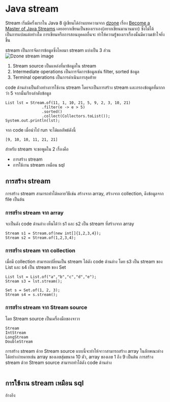 # Java stream

Stream เริ่มมีครั้งแรกใน Java 8 ผู้เขียนได้อ่านบทความจาก [dzone](www.dzone.com) เรื่อง [Become a Master of Java Streams](https://dzone.com/articles/become-a-master-of-java-streams-part-1-creating-st)
เลยอยากเขียนเป็นของเราเอง(อยากเขียนมานานมาก) ซึ่งไม่ได้เป็นการแปลแต่อย่างใด การเขียนหรือการสอนบุคคลอื่นจะ
ทำให้ความรู้ของเราเรื่องนั้นมีความเข้าใจยิ่งขึ้น

stream เป็นการจัดการข้อมูลซึ่งไหลมา stream แบ่งเป็น 3 ส่วน  
![Dzone stream image](https://1.bp.blogspot.com/-XEU2WqWiI4g/XZc3e0v8djI/AAAAAAAAAhg/WTdc1dqVwiUAmizN-abuvSNRWuYSy_UrQCEwYBhgL/s1600/Ska%25CC%2588rmavbild%2B2019-10-03%2Bkl.%2B09.42.17.png)

1. Stream source เป็นแหล่งที่มาข้อมูลใน stream
2. Intermediate operations เป็นการจัดการข้อมูลเช่น filter, sorted ข้อมูล
3. Terminal operations เป็นการดำเนินการสุดท้าย

code ด้านล่างเป็นตัวอย่างการใช้งาน stream โดยจะเป็นการสร้าง stream และกรองข้อมูลที่มากกว่า 5 จากนั้นเรียงลำดับข้อมูล
```$java
List lst = Stream.of(11, 1, 10, 21, 5, 9, 2, 3, 10, 21)
                .filter(e -> e > 5)
                .sorted()
                .collect(Collectors.toList());
System.out.println(lst);
```
จาก code เมื่อนำไป run จะได้ผลลัพธ์ดังนี้
```$java
[9, 10, 10, 11, 21, 21]
```

สำหรับ stream จะขอพูดใน 2 เรื่องคือ

* การสร้าง stream
* การใช้งาน stream เหมือน sql

## การสร้าง stream

การสร้าง stream สามารถทำได้หลายวิธีเช่น สร้างจาก array, สร้างจาก collection, ดึงข้อมูลจาก file เป็นต้น
### การสร้าง stream จาก array 
จะเป็นดัง code ด้านล่าง เห็นได้ว่า s1 และ s2 เป็น stream ที่สร้างจาก array
```$java
Stream s1 = Stream.of(new int[]{1,2,3,4});
Stream s2 = Stream.of(1,2,3,4);
```

### การสร้าง stream จาก collection
เมื่อมี collection สามารถเปลี่ยนเป็น stream ได้ดัง code ด้านล่าง โดย s3 เป็น stream ของ List และ s4 เป็น stream ของ Set
```$java
List lst = List.of("a","b","c","d","e");
Stream s3 = lst.stream();

Set s = Set.of(1, 2, 3);
Stream s4 = s.stream();
```

### การสร้าง stream จาก Stream source
โดย Stream source เป็นเครื่องมือของจาวา 
```
Stream
IntStream
LongStream
DoubleStream
```
การสร้าง stream ด้วย  Stream source แบบนี้จะทำให้จาวาสามารถสร้าง array ในลักษณะต่างได้อย่างง่ายดายเช่น array ของเลขสุ่มขนาด 10 ตัว, array ของเลข 1 ถึง 9 เป็นต้น
การสร้าง stream ด้วย Stream source สามารถทำได้ดัง code ด้านล่าง
```

```
## การใช้งาน stream เหมือน sql

อ้างอิง
